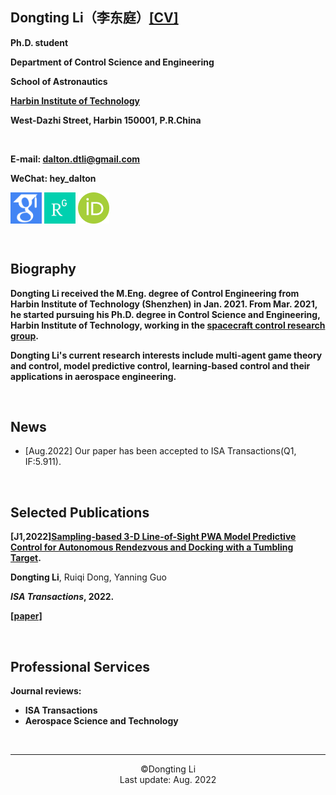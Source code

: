 ## Dongting Li（李东庭）[[CV]](/CV-dongtingli.pdf)

**Ph.D. student**

**Department of Control Science and Engineering**

**School of Astronautics**

**[Harbin Institute of Technology](http://en.hit.edu.cn/)**

**West-Dazhi Street, Harbin 150001, P.R.China**

<br>

**E-mail: dalton.dtli@gmail.com**

**WeChat: hey_dalton**

[<img src="/google_scholar.png" width = "50" height = "50" alt="图片名称" 
align=center>](https://scholar.google.com/citations?user=dm9TgGcAAAAJ&hl=zh-CN&authuser=1)
[<img src="/rg.png" width = "50" height = "50" alt="图片名称" 
align=center>](https://www.researchgate.net/profile/Li-Dongting)
[<img src="/orcid.jpeg" width = "50" height = "50" alt="图片名称" 
align=center>](https://orcid.org/my-orcid?orcid=0000-0002-8942-7400)

<br>

## Biography
**Dongting Li received the M.Eng. degree of Control Engineering from Harbin Institute of Technology (Shenzhen) in Jan. 2021. From Mar. 2021, he started pursuing his Ph.D. degree in Control Science and Engineering, Harbin Institute of Technology, working in the [spacecraft control research group](http://homepage.hit.edu.cn/maguangfu).**

**Dongting Li's current research interests include multi-agent game theory and control, model predictive control, learning-based control and their applications in aerospace engineering.**

<br>

## News
- [Aug.2022] Our paper has been accepted to ISA Transactions(Q1, IF:5.911).

<br>

## Selected Publications
**[J1,2022][Sampling-based 3-D Line-of-Sight PWA Model Predictive Control for Autonomous Rendezvous and Docking with a Tumbling Target](https://github.com/dongtingli-hit/dongtingli-hit.github.io/settings/pages).**

**Dongting Li**, Ruiqi Dong, Yanning Guo

***ISA Transactions*, 2022.**

**[[paper]](https://github.com/dongtingli-hit/dongtingli-hit.github.io/settings/pages)**

<br>


## Professional Services
**Journal reviews:**
- **ISA Transactions**
- **Aerospace Science and Technology**
<br>

---
<center>©️Dongting Li</center>
 
<center>Last update: Aug. 2022</center>
